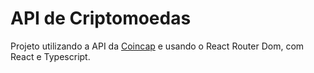 # API de Criptomoedas

Projeto utilizando a API da [Coincap](https://docs.coincap.io/) e usando o React Router Dom, com React e Typescript.
